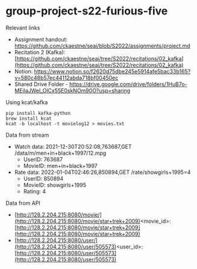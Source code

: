 # group-project-s22-furious-five

Relevant links
- Assignment handout: https://github.com/ckaestne/seai/blob/S2022/assignments/project.md
- Recitation 2 (Kafka): [https://github.com/ckaestne/seai/tree/S2022/recitations/02_kafka](https://github.com/ckaestne/seai/tree/S2022/recitations/02_kafka)
- Notion: https://www.notion.so/f2620d75dbe245e5914afe5bac33b165?v=580c48b57ec44112abda718bf00450ec
- Shared Drive Folder - https://drive.google.com/drive/folders/1HuB7o-MEjlaJWel_OlCx55E0skNOm90O?usp=sharing

Using kcat/kafka
```
pip install kafka-python
brew install kcat
kcat -b localhost -t movielog12 > movies.txt
```

Data from stream

- Watch data: 2021-12-30T20:52:08,763687,GET /data/m/men+in+black+1997/12.mpg
    - UserID: 763687
    - MovieID: men+in+black+1997
- Rate data: 2022-01-04T02:46:26,850894,GET /rate/showgirls+1995=4
    - UserID: 850894
    - MovieID: showgirls+1995
    - Rating: 4

Data from API

- [http://128.2.204.215:8080/movie/](http://128.2.204.215:8080/movie/star+trek+2009)<movie_id>: [http://128.2.204.215:8080/movie/star+trek+2009](http://128.2.204.215:8080/movie/star+trek+2009)
- [http://128.2.204.215:8080/user/](http://128.2.204.215:8080/user/505573)<user_id>: [http://128.2.204.215:8080/user/505573](http://128.2.204.215:8080/user/505573)

